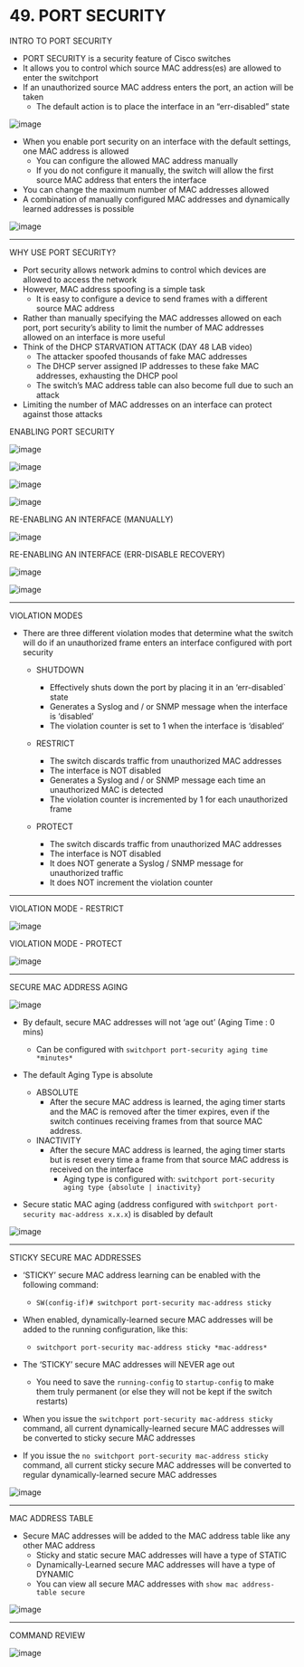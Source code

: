 # 49. PORT SECURITY

INTRO TO PORT SECURITY

- PORT SECURITY is a security feature of Cisco switches
- It allows you to control which source MAC address(es) are allowed to enter the switchport
- If an unauthorized source MAC address enters the port, an action will be taken
    - The default action is to place the interface in an “err-disabled” state

![image](https://github.com/psaumur/CCNA/assets/106411237/92f4ce9b-8fb4-4d57-b200-f41c7d5236ee)

- When you enable port security on an interface with the default settings, one MAC address is allowed
    - You can configure the allowed MAC address manually
    - If you do not configure it manually, the switch will allow the first source MAC address that enters the interface
- You can change the maximum number of MAC addresses allowed
- A combination of manually configured MAC addresses and dynamically learned addresses is possible

![image](https://github.com/psaumur/CCNA/assets/106411237/0b6e8053-6819-4e02-ae28-4699a5c9c92d)

---

WHY USE PORT SECURITY?

- Port security allows network admins to control which devices are allowed to access the network
- However, MAC address spoofing is a simple task
    - It is easy to configure a device to send frames with a different source MAC address
- Rather than manually specifying the MAC addresses allowed on each port, port security’s ability to limit the number of MAC addresses allowed on an interface is more useful
- Think of the DHCP STARVATION ATTACK (DAY 48 LAB video)
    - The attacker spoofed thousands of fake MAC addresses
    - The DHCP server assigned IP addresses to these fake MAC addresses, exhausting the DHCP pool
    - The switch’s MAC address table can also become full due to such an attack
- Limiting the number of MAC addresses on an interface can protect against those attacks

ENABLING PORT SECURITY

![image](https://github.com/psaumur/CCNA/assets/106411237/b00765c2-f3a1-45be-8ed4-0a8dab68e43e)

![image](https://github.com/psaumur/CCNA/assets/106411237/787959b1-ffad-451d-ac65-11ea9a99db2d)

![image](https://github.com/psaumur/CCNA/assets/106411237/9a6dd39d-130e-411b-be46-ecfe93420813)

![image](https://github.com/psaumur/CCNA/assets/106411237/f071f447-a6ef-4ee6-8a40-2bde94030993)

RE-ENABLING AN INTERFACE (MANUALLY)

![image](https://github.com/psaumur/CCNA/assets/106411237/706736d4-ee7c-42b2-b424-6cc30eb50905)

RE-ENABLING AN INTERFACE (ERR-DISABLE RECOVERY)

![image](https://github.com/psaumur/CCNA/assets/106411237/6eb0d808-a989-4261-9b39-1ac9e1bf1460)

![image](https://github.com/psaumur/CCNA/assets/106411237/41d54ef0-7391-473e-9b51-87f44b9e3f3c)

---

VIOLATION MODES

- There are three different violation modes that determine what the switch will do if an unauthorized frame enters an interface configured with port security
    - SHUTDOWN
        - Effectively shuts down the port by placing it in an ‘err-disabled` state
        - Generates a Syslog and / or SNMP message when the interface is ‘disabled’
        - The violation counter is set to 1 when the interface is ‘disabled’
    - RESTRICT
        - The switch discards traffic from unauthorized MAC addresses
        - The interface is NOT disabled
        - Generates a Syslog and / or SNMP message each time an unauthorized MAC is detected
        - The violation counter is incremented by 1 for each unauthorized frame
    
    - PROTECT
        - The switch discards traffic from unauthorized MAC addresses
        - The interface is NOT disabled
        - It does NOT generate a Syslog / SNMP message for unauthorized traffic
        - It does NOT increment the violation counter
    
---

VIOLATION MODE - RESTRICT

![image](https://github.com/psaumur/CCNA/assets/106411237/819f00b9-9694-442d-8459-8018f4277e45)


VIOLATION MODE - PROTECT

![image](https://github.com/psaumur/CCNA/assets/106411237/20d17f97-056e-4e76-8566-bb49c10bb9e1)

---

SECURE MAC ADDRESS AGING

![image](https://github.com/psaumur/CCNA/assets/106411237/4454fedf-f942-4b0d-9b6f-074765de653d)

- By default, secure MAC addresses will not ‘age out’ (Aging Time : 0 mins)
    - Can be configured with `switchport port-security aging time *minutes*`

- The default Aging Type is absolute
    - ABSOLUTE
        - After the secure MAC address is learned, the aging timer starts and the MAC is removed after the timer expires, even if the switch continues receiving frames from that source MAC address.
    - INACTIVITY
        - After the secure MAC address is learned, the aging timer starts but is reset every time a frame from that source MAC address is received on the interface
            - Aging type is configured with:  `switchport port-security aging type {absolute | inactivity}`
- Secure static MAC aging (address configured with `switchport port-security mac-address x.x.x`) is disabled by default

![image](https://github.com/psaumur/CCNA/assets/106411237/93f11517-9d97-4e52-89ad-a0e590bca702)

---

STICKY SECURE MAC ADDRESSES 

- ‘STICKY’ secure MAC address learning can be enabled with the following command:
    - `SW(config-if)# switchport port-security mac-address sticky`

- When enabled, dynamically-learned secure MAC addresses will be added to the running configuration, like this:
    - `switchport port-security mac-address sticky *mac-address*`

- The ‘STICKY’ secure MAC addresses will NEVER age out
    - You need to save the `running-config` to `startup-config` to make them truly permanent (or else they will not be kept if the switch restarts)
- When you issue the `switchport port-security mac-address sticky` command, all current dynamically-learned secure MAC addresses will be converted to sticky secure MAC addresses
- If you issue the `no switchport port-security mac-address sticky` command, all current sticky secure MAC addresses will be converted to regular dynamically-learned secure MAC addresses

![image](https://github.com/psaumur/CCNA/assets/106411237/10d591f9-334c-4e3b-889e-16030c36c445)

---

MAC ADDRESS TABLE

- Secure MAC addresses will be added to the MAC address table like any other MAC address
    - Sticky and static secure MAC addresses will have a type of STATIC
    - Dynamically-Learned secure MAC addresses will have a type of DYNAMIC
    - You can view all secure MAC addresses with `show mac address-table secure`
    

![image](https://github.com/psaumur/CCNA/assets/106411237/c9123729-541c-4363-ba19-d8e49f75c6c5)

---

COMMAND REVIEW

![image](https://github.com/psaumur/CCNA/assets/106411237/716ce91d-d1bb-4f12-a8fd-226b65f22569)
